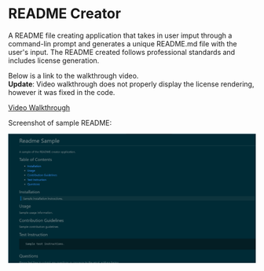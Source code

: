 # README Creator
A README file creating application that takes in user imput through a command-lin prompt and generates a unique README.md file with the user's input. The README created follows professional standards and includes license generation.

Below is a link to the walkthrough video.  
**Update**: Video walkthrough does not properly display the license rendering, however it was fixed in the code.

[Video Walkthrough](./sample/README%20Creator%20Walkthrough.mp4)

Screenshot of sample README:

![Screenshot](./sample/READMEscreenshot.PNG)